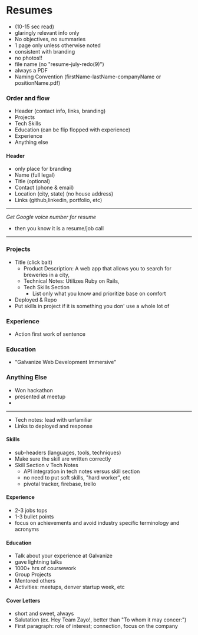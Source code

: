 # Resumes
  - (10-15 sec read)
  - glaringly relevant info only
  - No objectives, no summaries
  - 1 page only unless otherwise noted
  - consistent with branding
  - no photos!!
  - file name (no "resume-july-redo(9)")
  - always a PDF
  - Naming Convention (firstName-lastName-companyName or positionName.pdf)

### Order and flow
- Header (contact info, links, branding)
- Projects
- Tech Skills
- Education (can be flip flopped with experience)
- Experience
- Anything else

#### Header
  - only place for branding
  - Name (full legal)
  - Title (optional)
  - Contact (phone & email)
  - Location (city, state) (no house address)
  - Links (github,linkedin, portfolio, etc)

<hr />

*Get Google voice number for resume*
- then you know it is a resume/job call

<hr />

### Projects
- Title (click bait)
  - Product Description: A web app that allows you to search for breweries in a city,
  - Technical Notes: Utilizes Ruby on Rails,
  - Tech Skills Section
    - List only what you know and prioritize base on comfort
- Deployed & Repo
- Put skills in project if it is something you don' use a whole lot of

### Experience
- Action first work of sentence

### Education
- "Galvanize Web Development Immersive"

### Anything Else
- Won hackathon
- presented at meetup
-

<hr />

- Tech notes: lead with unfamiliar
- Links to deployed and response

#### Skills
- sub-headers (languages, tools, techniques)
- Make sure the skill are written correctly
- Skill Section v Tech Notes
  - API integration in tech notes versus skill section
  - no need to put soft skills, "hard worker", etc
  - pivotal tracker, firebase, trello

#### Experience
  - 2-3 jobs tops
  - 1-3 bullet points
  - focus on achievements and avoid industry specific terminology and acronyms

#### Education
  - Talk about your experience at Galvanize
  - gave lightning talks
  - 1000+ hrs of coursework
  - Group Projects
  - Mentored others
  - Activities: meetups, denver startup week, etc

#### Cover Letters
  - short and sweet, always
  - Salutation (ex. Hey Team Zayo!, better than "To whom it may concer:")
  - First paragraph: role of interest; connection, focus on the company

